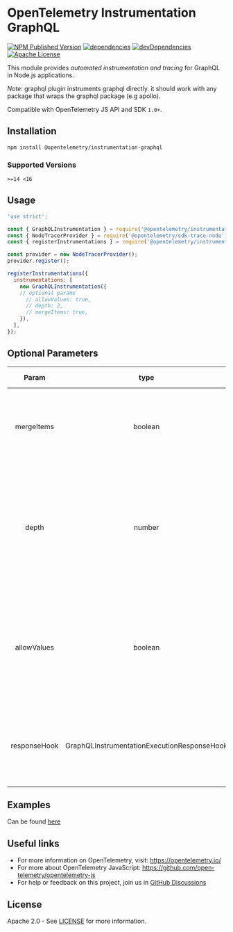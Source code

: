 # OpenTelemetry Instrumentation GraphQL

[![NPM Published Version][npm-img]][npm-url]
[![dependencies][dependencies-image]][dependencies-url]
[![devDependencies][devDependencies-image]][devDependencies-url]
[![Apache License][license-image]][license-image]

This module provides *automated instrumentation and tracing* for GraphQL in Node.js applications.

*Note*: graphql plugin instruments graphql directly. it should work with any package that wraps the graphql package (e.g apollo).

Compatible with OpenTelemetry JS API and SDK `1.0+`.

## Installation

```shell script
npm install @opentelemetry/instrumentation-graphql
```

### Supported Versions

`>=14 <16`

## Usage

```js
'use strict';

const { GraphQLInstrumentation } = require('@opentelemetry/instrumentation-graphql');
const { NodeTracerProvider } = require('@opentelemetry/sdk-trace-node');
const { registerInstrumentations } = require('@opentelemetry/instrumentation');

const provider = new NodeTracerProvider();
provider.register();

registerInstrumentations({
  instrumentations: [
    new GraphQLInstrumentation({
    // optional params
      // allowValues: true,
      // depth: 2,
      // mergeItems: true,
    }),
  ],
});

```

## Optional Parameters

|    Param    |   type  | Default Value |                                                                        Description                                                                        |   |
|:-----------:|:-------:|:-------------:|:---------------------------------------------------------------------------------------------------------------------------------------------------------:|:-:|
|  mergeItems | boolean |     false     |                    Whether to merge list items into a single element. example: `users.*.name` instead of `users.0.name`, `users.1.name`                   |   |
|    depth    |  number |       -1      |                       The maximum depth of fields/resolvers to instrument. When set to 0 it will not instrument fields and resolvers. When set to -1 it will instrument all fields and resolvers.                      |   |
| allowValues | boolean |     false     | When set to true it will not remove attributes values from schema source.   By default all values that can be sensitive are removed and replaced with "*" |   |
| responseHook | GraphQLInstrumentationExecutionResponseHook |     undefined     | Hook that allows adding custom span attributes based on the data returned from "execute" GraphQL action. |   |

## Examples

Can be found [here](https://github.com/open-telemetry/opentelemetry-js-contrib/tree/main/examples/graphql)

## Useful links

- For more information on OpenTelemetry, visit: <https://opentelemetry.io/>
- For more about OpenTelemetry JavaScript: <https://github.com/open-telemetry/opentelemetry-js>
- For help or feedback on this project, join us in [GitHub Discussions][discussions-url]

## License

Apache 2.0 - See [LICENSE][license-url] for more information.

[discussions-url]: https://github.com/open-telemetry/opentelemetry-js/discussions
[license-url]: https://github.com/open-telemetry/opentelemetry-js/blob/main/LICENSE
[license-image]: https://img.shields.io/badge/license-Apache_2.0-green.svg?style=flat
[dependencies-image]: https://status.david-dm.org/gh/open-telemetry/opentelemetry-js-contrib.svg?path=plugins%2Fnode%2Fopentelemetry-instrumentation-graphql
[dependencies-url]: https://david-dm.org/open-telemetry/opentelemetry-js-contrib?path=plugins%2Fnode%2Fopentelemetry-instrumentation-graphql
[devDependencies-image]: https://status.david-dm.org/gh/open-telemetry/opentelemetry-js-contrib.svg?path=plugins%2Fnode%2Fopentelemetry-instrumentation-graphql&type=dev
[devDependencies-url]: https://david-dm.org/open-telemetry/opentelemetry-js-contrib?path=plugins%2Fnode%2Fopentelemetry-instrumentation-graphql&type=dev
[npm-url]: https://www.npmjs.com/package/@opentelemetry/instrumentation-graphql
[npm-img]: https://badge.fury.io/js/%40opentelemetry%2Finstrumentation-graphql.svg
